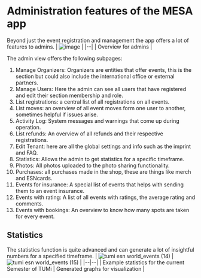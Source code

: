 # Administration features of the MESA app

Beyond just the event registration and management the app offers a lot of features to admins.
| ![image](https://user-images.githubusercontent.com/3612748/173588300-eff1f7ee-63ff-484c-bed8-797add7d5848.png) |
|--|
| Overview for admins |

The admin view offers the following subpages:

1.  Manage Organizers: Organizers are entities that offer events, this is the section but could also include the international office or external partners.
2.  Manage Users: Here the admin can see all users that have registered and edit their section membership and role.
3.  List registrations: a central list of all registrations on all events.
4.  List moves: an overview of all event moves form one user to another, sometimes helpful if issues arise.
5.  Activity Log: System messages and warnings that come up during operation.
6.  List refunds: An overview of all refunds and their respective registrations.
7.  Edit Tenant: here are all the global settings and info such as the imprint and FAQ.
8.  Statistics: Allows the admin to get statistics for a specific timeframe.
9.  Photos: All photos uploaded to the photo sharing functionality.
10. Purchases: all purchases made in the shop, these are things like merch and ESNcards.
11. Events for insurance: A special list of events that helps with sending them to an event insurance.
12. Events with rating: A list of all events with ratings, the average rating and comments.
13. Events with bookings: An overview to know how many spots are taken for every event.

## Statistics

The statistics function is quite advanced and can generate a lot of insightful numbers for a specified timeframe.
| ![tumi esn world_events (14)](https://user-images.githubusercontent.com/3612748/173588335-3997329b-ba58-4103-8f50-f8c9bac3c907.png) | ![tumi esn world_events (15)](https://user-images.githubusercontent.com/3612748/173588346-923d9383-cc98-48c4-9423-6d3bf4fa35ea.png) |
|--|--|
| Example statistics for the current Semester of TUMi | Generated graphs for visualization |
